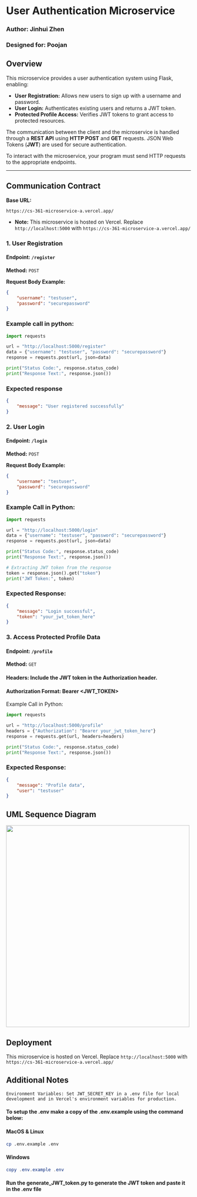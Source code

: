 # User Authentication Microservice

### **Author:** Jinhui Zhen
### **Designed for:** Poojan

## Overview
This microservice provides a user authentication system using Flask, enabling:
- **User Registration:** Allows new users to sign up with a username and password.
- **User Login:** Authenticates existing users and returns a JWT token.
- **Protected Profile Access:** Verifies JWT tokens to grant access to protected resources.

The communication between the client and the microservice is handled through a **REST API** using **HTTP POST** and **GET** requests. JSON Web Tokens (**JWT**) are used for secure authentication.

To interact with the microservice, your program must send HTTP requests to the appropriate endpoints.

---

## Communication Contract

**Base URL:** 
```
https://cs-361-microservice-a.vercel.app/
``` 
- **Note:** This microservice is hosted on Vercel. Replace `http://localhost:5000` with `https://cs-361-microservice-a.vercel.app/` 



### 1. **User Registration**
#### **Endpoint:** `/register`  
**Method:** `POST`  

**Request Body Example:**  
```json
{
    "username": "testuser",
    "password": "securepassword"
}
```

### Example call in python:
```python
import requests

url = "http://localhost:5000/register"
data = {"username": "testuser", "password": "securepassword"}
response = requests.post(url, json=data)

print("Status Code:", response.status_code)
print("Response Text:", response.json())
```

### Expected response
```json
{
    "message": "User registered successfully"
}
```

### 2. User Login
#### **Endpoint:** `/login`
**Method:** `POST`

**Request Body Example:**
```json
{
    "username": "testuser",
    "password": "securepassword"
}
```

### Example Call in Python:

```python
import requests

url = "http://localhost:5000/login" 
data = {"username": "testuser", "password": "securepassword"}
response = requests.post(url, json=data)

print("Status Code:", response.status_code)
print("Response Text:", response.json())

# Extracting JWT token from the response
token = response.json().get("token")
print("JWT Token:", token)
```

### Expected Response:
```json
{
    "message": "Login successful",
    "token": "your_jwt_token_here"
}
```

### 3. Access Protected Profile Data
#### **Endpoint:** `/profile`
**Method:** `GET`

#### Headers: Include the JWT token in the Authorization header.
#### Authorization Format: Bearer <JWT_TOKEN>

Example Call in Python:
```python
import requests

url = "http://localhost:5000/profile"
headers = {"Authorization": "Bearer your_jwt_token_here"}
response = requests.get(url, headers=headers)

print("Status Code:", response.status_code)
print("Response Text:", response.json())
```

### Expected Response:
```json
{
    "message": "Profile data",
    "user": "testuser"
}
```

## UML Sequence Diagram
<img src="https://github.com/user-attachments/assets/578fa3be-ecee-46a4-baa7-5950eefd5101" width="500px" height="550px">


## Deployment

This microservice is hosted on Vercel. Replace `http://localhost:5000` with `https://cs-361-microservice-a.vercel.app/` 


## Additional Notes

`Environment Variables: Set JWT_SECRET_KEY in a .env file for local development and in Vercel's environment variables for production.`

#### To setup the .env make a copy of the .env.example using the command below:
#### MacOS & Linux
```bash
cp .env.example .env
```
#### Windows
```powershell
copy .env.example .env
```

#### Run the generate_JWT_token.py to generate the JWT token and paste it in the .env file



